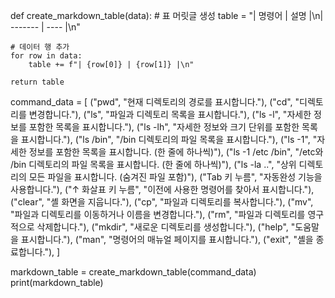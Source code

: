 def create_markdown_table(data):
    # 표 머릿글 생성
    table = "| 명령어 | 설명 |\n| ------- | ---- |\n"

    # 데이터 행 추가
    for row in data:
        table += f"| {row[0]} | {row[1]} |\n"

    return table

command_data = [
    ("pwd", "현재 디렉토리의 경로를 표시합니다."),
    ("cd", "디렉토리를 변경합니다."),
    ("ls", "파일과 디렉토리 목록을 표시합니다."),
    ("ls -l", "자세한 정보를 포함한 목록을 표시합니다."),
    ("ls -lh", "자세한 정보와 크기 단위를 포함한 목록을 표시합니다."),
    ("ls /bin", "/bin 디렉토리의 파일 목록을 표시합니다."),
    ("ls -1", "자세한 정보를 포함한 목록을 표시합니다. (한 줄에 하나씩)"),
    ("ls -1 /etc /bin", "/etc와 /bin 디렉토리의 파일 목록을 표시합니다. (한 줄에 하나씩)"),
    ("ls -la ..", "상위 디렉토리의 모든 파일을 표시합니다. (숨겨진 파일 포함)"),
    ("Tab 키 누름", "자동완성 기능을 사용합니다."),
    ("↑ 화살표 키 누름", "이전에 사용한 명령어를 찾아서 표시합니다."),
    ("clear", "셸 화면을 지웁니다."),
    ("cp", "파일과 디렉토리를 복사합니다."),
    ("mv", "파일과 디렉토리를 이동하거나 이름을 변경합니다."),
    ("rm", "파일과 디렉토리를 영구적으로 삭제합니다."),
    ("mkdir", "새로운 디렉토리를 생성합니다."),
    ("help", "도움말을 표시합니다."),
    ("man", "명령어의 매뉴얼 페이지를 표시합니다."),
    ("exit", "셸을 종료합니다."),
]

markdown_table = create_markdown_table(command_data)
print(markdown_table)

